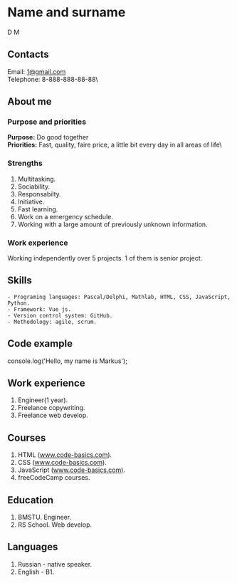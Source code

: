 # Name and surname
D M

## Contacts
Email: 1@gmail.com\
Telephone: 8-888-888-88-88\

## About me
### Purpose and priorities
**Purpose:** Do good together\
**Priorities:** Fast, quality, faire price, a little bit every day in all areas of life\

### Strengths
1. Multitasking.
2. Sociability.
3. Responsabilty.
4. Initiative.
5. Fast learning.
6. Work on a emergency schedule.
7. Working with a large amount of previously unknown information.

### Work experience
Working independently over 5 projects. 1 of them is senior project.

## Skills
    - Programing languages: Pascal/Delphi, Mathlab, HTML, CSS, JavaScript, Python.
    - Framework: Vue js.
    - Version control system: GitHub.
    - Methodology: agile, scrum.

## Code example
console.log('Hello, my name is Markus');

## Work experience
1. Engineer(1 year).
2. Freelance copywriting.
3. Freelance web develop.

## Courses
1. HTML (www.code-basics.com).
2. CSS (www.code-basics.com).
3. JavaScript (www.code-basics.com).
3. freeCodeCamp courses.

## Education
1. BMSTU. Engineer.
2. RS School. Web develop.

## Languages
1. Russian - native speaker.
2. English - B1.
